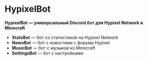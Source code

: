 # HypixelBot

**HypixelBot — универсальный Discord бот для Hypixel Network и Minecraft**
* **StatsBot** — бот со статистикой на Hypixel Network
* **NewsBot** — бот с новостями с форума Hypixel
* **MusicBot** — бот с музыкой из Minecraft
* **SettingsBot** — бот с настройками
